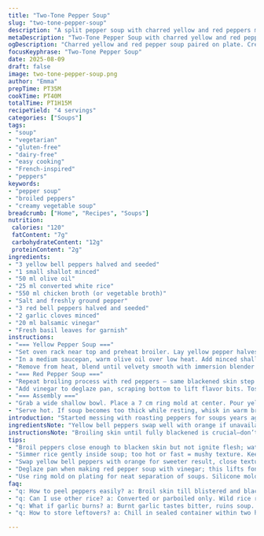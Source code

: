 ```yaml
---
title: "Two-Tone Pepper Soup"
slug: "two-tone-pepper-soup"
description: "A split pepper soup with charred yellow and red peppers made creamy with rice, simmered separately then paired on the plate. No gluten, dairy, nuts, or eggs. Uses chicken broth but easily swapped for veggie broth. Sharp garlic and balsamic punch in red, mellow sweetness in yellow. Serve with fresh basil for color and aroma. Grilling skin until blackened loosens peeling. Patience with simmering to tender rice and peppers. Contrast textures and acidity balance richness. Visual trick with ring mold for plating. Simple ingredients, big impact in layers and color play."
metaDescription: "Two-Tone Pepper Soup with charred yellow and red peppers, creamy rice base, basil garnish. Layered flavors, easy broiling tricks, vegan swap options included."
ogDescription: "Charred yellow and red pepper soup paired on plate. Creamy from rice, fresh basil pop. Broiling skin till blackened, careful peeling crucial. No cream needed."
focusKeyphrase: "Two-Tone Pepper Soup"
date: 2025-08-09
draft: false
image: two-tone-pepper-soup.png
author: "Emma"
prepTime: PT35M
cookTime: PT40M
totalTime: PT1H15M
recipeYield: "4 servings"
categories: ["Soups"]
tags:
- "soup"
- "vegetarian"
- "gluten-free"
- "dairy-free"
- "easy cooking"
- "French-inspired"
- "peppers"
keywords:
- "pepper soup"
- "broiled peppers"
- "creamy vegetable soup"
breadcrumb: ["Home", "Recipes", "Soups"]
nutrition: 
 calories: "120"
 fatContent: "7g"
 carbohydrateContent: "12g"
 proteinContent: "2g"
ingredients:
- "3 yellow bell peppers halved and seeded"
- "1 small shallot minced"
- "50 ml olive oil"
- "25 ml converted white rice"
- "550 ml chicken broth (or vegetable broth)"
- "Salt and freshly ground pepper"
- "3 red bell peppers halved and seeded"
- "2 garlic cloves minced"
- "20 ml balsamic vinegar"
- "Fresh basil leaves for garnish"
instructions:
- "=== Yellow Pepper Soup ==="
- "Set oven rack near top and preheat broiler. Lay yellow pepper halves skin side up on a baking sheet. Broil until skin blackens and blisters, watch close to avoid burning. Transfer to a covered bowl or sealed container; steam loosens skin, making it easy to peel. Peel peppers when cool enough to handle, discard charred skin carefully."
- "In a medium saucepan, warm olive oil over low heat. Add minced shallot, cook gently without browning until fragrant and translucent. Add rice, stir well to coat grains. Pour in broth and chopped yellow peppers. Season with salt and pepper. Cover and simmer on very low heat. Rice should soften and thicken soup, about 20 minutes but watch texture closely; too mushy ruins body."
- "Remove from heat, blend until velvety smooth with immersion blender or countertop blender in batches. Adjust seasoning. Keep warm."
- "=== Red Pepper Soup ==="
- "Repeat broiling process with red peppers — same blackened skin step. Steam sealed to loosen skin and peel carefully. In another saucepan, heat a splash of olive oil over low heat. Add minced garlic and a touch of shallot if desired, sweat gently to avoid burning garlic bitter notes."
- "Add vinegar to deglaze pan, scraping bottom to lift flavor bits. Toss in rice, stir to coat. Add chopped peeled red peppers and broth. Simmer covered on very low heat 18-22 minutes until rice is tender. Puree and season to taste."
- "=== Assembly ==="
- "Grab a wide shallow bowl. Place a 7 cm ring mold at center. Pour yellow soup inside the ring. Remove ring gently to keep shape crisp. Spoon red soup around yellow central portion. Garnish with fresh basil leaves scattered or a small sprig on yellow center for fragrance and a pop of green contrast."
- "Serve hot. If soup becomes too thick while resting, whisk in warm broth or water to loosen without diluting flavor."
introduction: "Started messing with roasting peppers for soups years ago. That charred skin aroma? Pure magic—like smoked sweetness but not smoky. Using two colors? Adds sharp, bright contrast in both look and taste. Yellow peppers lean softly sweet; reds hit with a bit more fire, especially with garlic and balsamic vinegar. Simmering rice inside the soup gives body without cream or thickener—tried potatoes before but rice feels smoother, silkier. Broiling is tricky—too close to heat and whole peppers char ugly; too far and no blister. Always steam in a closed container to loosen skins after broiling; skip, peeling becomes nightmare. Serving trick? Ring mold keeps that yellow center neat, elevates presentation instantly. Basil on top adds that fresh herbal note, ties the bowl together. I swap chicken broth for veggie broth when vegan guests come. Garlic burns easily; watch heat low. Cooking times flex based on rice and pepper softness; always trust poke test. Leftover? Perfect chilled for lunch with splash of lemon. This soup makes people stare, tastes better than it looks."
ingredientsNote: "Yellow bell peppers swap well with orange if unavailable—same texture, sweeter. Red peppers can be replaced by poblanos or roasted tomatoes for different heat and flavor touch but keep skin tight for broiling. Using shallots instead of onions quiets pungency, letting pepper flavors shine. Rice is converted or parboiled variety; wild rice ruins texture. Olive oil advised for gentle flavor, but avocado oil suits high heat steps. Chicken broth straightforward but veggie broth keeps it plant-based and multiplies aroma. Skip garlic in red pepper purely if sensitive but loses acidity punch; add touch of ginger or shallot for complexity. If you can’t get balsamic vinegar, substitute with a splash of red wine vinegar plus a pinch of maple syrup or honey for balance. Fresh basil critical for freshness; dried basil won’t replace crisp aromatics. Salt seasoning is personal; take lighter approach until blended, tastes deepen."
instructionsNote: "Broiling skin until fully blackened is crucial—don’t rush. Blisters and black spots crack skin enough to peel without losing pepper flesh or flavor. Covering peppers immediately traps steam, loosening skin. Patience here pays off; skipping steaming makes peeling a frustrating mess. Sweat shallots or onions low and slow in olive oil; color means bitterness creeping in, flavor damages quickly at high temps. Adding rice early with liquid binds soup texture and adds subtle nuttiness. Simmer gently, cut heat if boiling; rice turns gluey fast if rushed. Blending in immersion blender lets you control texture better, pulse for chunkier feel or blend fully for silky smoothness. Taste often post blending to adjust salt and pepper. Deglazing garlic pan with vinegar adds acidity and depth; don’t skip or garlic flavor dulls. Assembly in ring mold separates colors visually—use flexible silicone molds for easier removal. If soup thickens during wait or plating, loosen with warm broth or water, not cold liquid to avoid temperature shocks and lumping. Basil garnish thrown in last second to preserve fresh aroma. Leftover soups reheat gently on low, stirring often, add broth as needed to maintain texture. Avoid reheating at full boil—texture turns mealy and rice swells harshly."
tips:
- "Broil peppers close enough to blacken skin but not ignite flesh; watch closely. Blackened spots must blister and crack for steam to loosen skin easily. Skip steaming or peeling gets frustrating; skin sticks hard. Use covered bowl to trap steam right after broiling. Steam time varies by pepper size; test gently with fingers if unsure."
- "Simmer rice gently inside soup; too hot or fast = mushy texture. Keep heat ultra low and cover pot. Rice adds body but can glue soup if overcooked. Stir carefully after adding rice to coat grains with oil and aromatics first. Timing key—check after 15 mins for softness, then every few minutes."
- "Swap yellow bell peppers with orange for sweeter result, close texture. Red peppers replaced by poblanos or roasted tomatoes for milder or smoky twist but skinned tightly still needed for broiling step. Shallots lower pungency compared to onions, keep flavors mellow. Olive oil preferred; avocado oil for high-heat steps if needed."
- "Deglaze pan when making red pepper soup with vinegar; this lifts fond adding acidity that balances sweetness well. Skip it and soup tastes flat, garlic flavor dulls. Use balsamic if you have it, or red wine vinegar with pinch of honey or syrup if not—balances acidity and sweetness without masking pepper notes."
- "Use ring mold on plating for neat separation of soups. Silicone mold recommended for easy removal without splash. Pour yellow soup inside ring, remove gently; spoon red around rim. Soup thickens as it waits so whisk in warm broth or water, avoid cold liquids to keep texture intact. Basil always last second, keeps aroma fresh and leaves crisp."
faq:
- "q: How to peel peppers easily? a: Broil skin till blistered and blackened, then immediately steam covered. Steam loosens skin. Peel cool enough not to burn hands. No steaming makes peeling impossible. Patience here."
- "q: Can I use other rice? a: Converted or parboiled only. Wild rice ruins texture, no smoothness. Too soft or sticky rice messes body of soup. Short grain rice sticks more; stick to medium grain converted variety if possible."
- "q: What if garlic burns? a: Burnt garlic tastes bitter, ruins soup. Cook garlic low and slow in olive oil. Add finely minced shallot if worried, sweat gently before adding garlic. If hit bitterness, add vinegar early to deglaze, helps mask harshness."
- "q: How to store leftovers? a: Chill in sealed container within two hours of cooling. Reheat gently on low heat, stir often. Add broth to loosen if thickened; avoid boiling pot, rice swells fast and ruins texture. Soup keeps 3-4 days refrigerated; freeze if longer."

---
```

